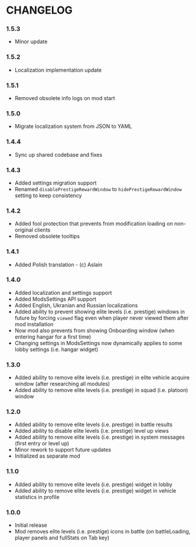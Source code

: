 # CHANGELOG

### 1.5.3

- Minor update

### 1.5.2

- Localization implementation update

### 1.5.1

- Removed obsolete info logs on mod start

### 1.5.0

- Migrate localization system from JSON to YAML

### 1.4.4

- Sync up shared codebase and fixes

### 1.4.3

- Added settings migration support
- Renamed `disablePrestigeRewardWindow` to `hidePrestigeRewardWindow` setting to keep consistency

### 1.4.2

- Added fool protection that prevents from modification loading on non-original clients
- Removed obsolete tooltips

### 1.4.1

- Added Polish translation - (c) Aslain

### 1.4.0

- Added localization and settings support
- Added ModsSettings API support
- Added English, Ukranian and Russian localizations
- Added ability to prevent showing elite levels (i.e. prestige) windows in future by forcing `viewed` flag even when player never viewed them after mod installation
- Now mod also prevents from showing Onboarding window (when entering hangar for a first time)
- Changing settings in ModsSettings now dynamically applies to some lobby settings (i.e. hangar widget)

### 1.3.0

- Added ability to remove elite levels (i.e. prestige) in elite vehicle acquire window (after researching all modules)
- Added ability to remove elite levels (i.e. prestige) in squad (i.e. platoon) window

### 1.2.0

- Added ability to remove elite levels (i.e. prestige) in battle results
- Added ability to disable elite levels (i.e. prestige) level up views 
- Added ability to remove elite levels (i.e. prestige) in system messages (first entry or level up)
- Minor rework to support future updates
- Initialized as separate mod

### 1.1.0

- Added ability to remove elite levels (i.e. prestige) widget in lobby
- Added ability to remove elite levels (i.e. prestige) widget in vehicle statistics in profile

### 1.0.0

- Initial release
- Mod removes elite levels (i.e. prestige) icons in battle (on battleLoading, player panels and fullStats on Tab key)

